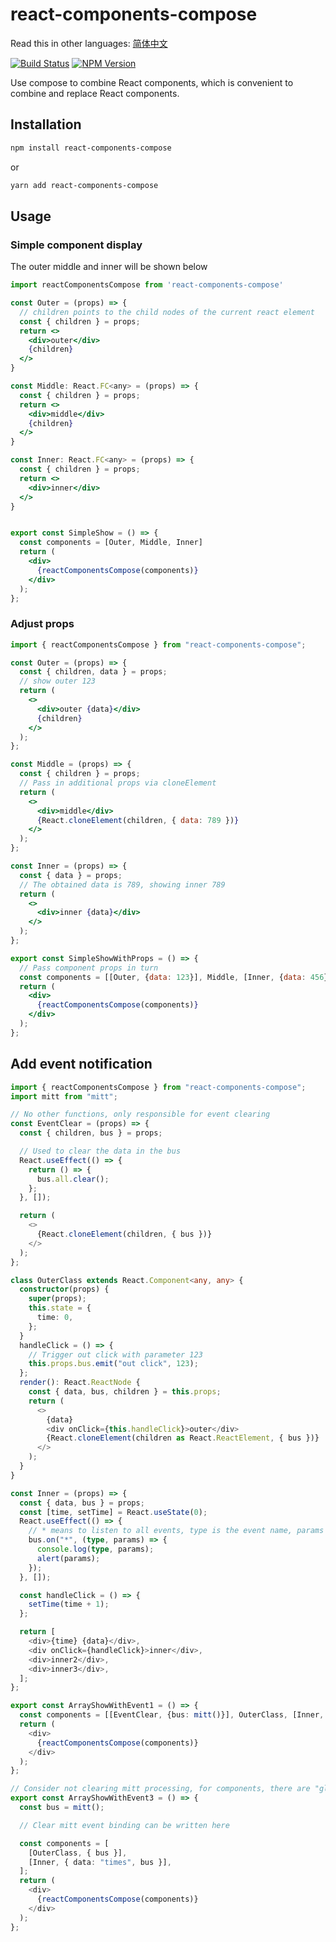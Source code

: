# react-components-compose

Read this in other languages: [简体中文](https://github.com/wsafight/react-components-compose/blob/main/README.zh-CN.md)

[![Build Status](https://www.travis-ci.org/wsafight/react-components-compose.svg?branch=main)](https://www.travis-ci.org/wsafight/react-components-compose)
[![NPM Version](https://badgen.net/npm/v/react-components-compose)](https://www.npmjs.com/package/react-components-compose)

Use compose to combine React components, which is convenient to combine and
replace React components.

## Installation

```bash
npm install react-components-compose
```

or

```bash
yarn add react-components-compose
```

## Usage

### Simple component display

The outer middle and inner will be shown below

```jsx
import reactComponentsCompose from 'react-components-compose'

const Outer = (props) => {
  // children​ points to the child nodes of the current ​react element​
  const { children } = props;
  return <>
    <div>outer</div>
    {children}
  </>
}

const Middle: React.FC<any> = (props) => {
  const { children } = props;
  return <>
    <div>middle</div>
    {children}
  </>
}

const Inner: React.FC<any> = (props) => {
  const { children } = props;
  return <>
    <div>inner</div>
  </>
}


export const SimpleShow = () => {
  const components = [Outer, Middle, Inner]
  return (
    <div>
      {reactComponentsCompose(components)}
    </div>
  );
};
```

### Adjust props

```jsx
import { reactComponentsCompose } from "react-components-compose";

const Outer = (props) => {
  const { children, data } = props;
  // show outer 123
  return (
    <>
      <div>outer {data}</div>
      {children}
    </>
  );
};

const Middle = (props) => {
  const { children } = props;
  // Pass in additional props via cloneElement
  return (
    <>
      <div>middle</div>
      {React.cloneElement(children, { data: 789 })}
    </>
  );
};

const Inner = (props) => {
  const { data } = props;
  // The obtained data is 789, showing inner 789
  return (
    <>
      <div>inner {data}</div>
    </>
  );
};

export const SimpleShowWithProps = () => {
  // Pass component props in turn
  const components = [[Outer, {data: 123}], Middle, [Inner, {data: 456}]];
  return (
    <div>
      {reactComponentsCompose(components)}
    </div>
  );
};
```

## Add event notification

```ts
import { reactComponentsCompose } from "react-components-compose";
import mitt from "mitt";

// No other functions, only responsible for event clearing
const EventClear = (props) => {
  const { children, bus } = props;

  // Used to clear the data in the bus
  React.useEffect(() => {
    return () => {
      bus.all.clear();
    };
  }, []);

  return (
    <>
      {React.cloneElement(children, { bus })}
    </>
  );
};

class OuterClass extends React.Component<any, any> {
  constructor(props) {
    super(props);
    this.state = {
      time: 0,
    };
  }
  handleClick = () => {
    // Trigger out click with parameter 123
    this.props.bus.emit("out click", 123);
  };
  render(): React.ReactNode {
    const { data, bus, children } = this.props;
    return (
      <>
        {data}
        <div onClick={this.handleClick}>outer</div>
        {React.cloneElement(children as React.ReactElement, { bus })}
      </>
    );
  }
}

const Inner = (props) => {
  const { data, bus } = props;
  const [time, setTime] = React.useState(0);
  React.useEffect(() => {
    // * means to listen to all events, type is the event name, params is the event value
    bus.on("*", (type, params) => {
      console.log(type, params);
      alert(params);
    });
  }, []);

  const handleClick = () => {
    setTime(time + 1);
  };

  return [
    <div>{time} {data}</div>,
    <div onClick={handleClick}>inner</div>,
    <div>inner2</div>,
    <div>inner3</div>,
  ];
};

export const ArrayShowWithEvent1 = () => {
  const components = [[EventClear, {bus: mitt()}], OuterClass, [Inner, {data: times}]];
  return (
    <div>
      {reactComponentsCompose(components)}
    </div>
  );
};

// Consider not clearing mitt processing, for components, there are "global" variables
export const ArrayShowWithEvent3 = () => {
  const bus = mitt();

  // Clear mitt event binding can be written here

  const components = [
    [OuterClass, { bus }],
    [Inner, { data: "times", bus }],
  ];
  return (
    <div>
      {reactComponentsCompose(components)}
    </div>
  );
};
```
